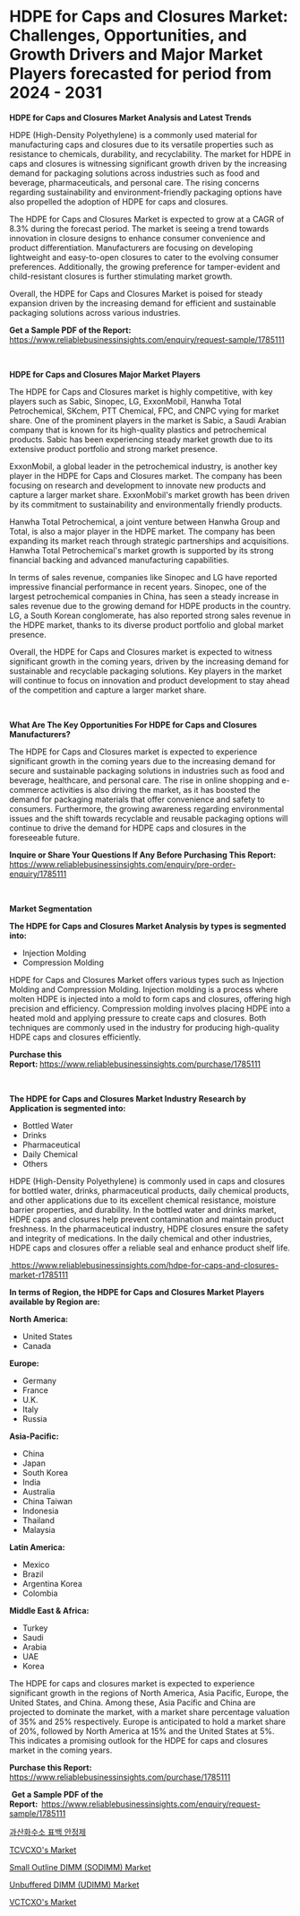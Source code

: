 <p><h1>HDPE for Caps and Closures Market: Challenges, Opportunities, and Growth Drivers and Major Market Players forecasted for period from 2024 - 2031</h1></p><p><strong>HDPE for Caps and Closures Market Analysis and Latest Trends</strong></p>
<p><p>HDPE (High-Density Polyethylene) is a commonly used material for manufacturing caps and closures due to its versatile properties such as resistance to chemicals, durability, and recyclability. The market for HDPE in caps and closures is witnessing significant growth driven by the increasing demand for packaging solutions across industries such as food and beverage, pharmaceuticals, and personal care. The rising concerns regarding sustainability and environment-friendly packaging options have also propelled the adoption of HDPE for caps and closures.</p><p>The HDPE for Caps and Closures Market is expected to grow at a CAGR of 8.3% during the forecast period. The market is seeing a trend towards innovation in closure designs to enhance consumer convenience and product differentiation. Manufacturers are focusing on developing lightweight and easy-to-open closures to cater to the evolving consumer preferences. Additionally, the growing preference for tamper-evident and child-resistant closures is further stimulating market growth.</p><p>Overall, the HDPE for Caps and Closures Market is poised for steady expansion driven by the increasing demand for efficient and sustainable packaging solutions across various industries.</p></p>
<p><strong>Get a Sample PDF of the Report:&nbsp;</strong> <a href="https://www.reliablebusinessinsights.com/enquiry/request-sample/1785111">https://www.reliablebusinessinsights.com/enquiry/request-sample/1785111</a></p>
<p>&nbsp;</p>
<p><strong>HDPE for Caps and Closures Major Market Players</strong></p>
<p><p>The HDPE for Caps and Closures market is highly competitive, with key players such as Sabic, Sinopec, LG, ExxonMobil, Hanwha Total Petrochemical, SKchem, PTT Chemical, FPC, and CNPC vying for market share. One of the prominent players in the market is Sabic, a Saudi Arabian company that is known for its high-quality plastics and petrochemical products. Sabic has been experiencing steady market growth due to its extensive product portfolio and strong market presence. </p><p>ExxonMobil, a global leader in the petrochemical industry, is another key player in the HDPE for Caps and Closures market. The company has been focusing on research and development to innovate new products and capture a larger market share. ExxonMobil's market growth has been driven by its commitment to sustainability and environmentally friendly products.</p><p>Hanwha Total Petrochemical, a joint venture between Hanwha Group and Total, is also a major player in the HDPE market. The company has been expanding its market reach through strategic partnerships and acquisitions. Hanwha Total Petrochemical's market growth is supported by its strong financial backing and advanced manufacturing capabilities.</p><p>In terms of sales revenue, companies like Sinopec and LG have reported impressive financial performance in recent years. Sinopec, one of the largest petrochemical companies in China, has seen a steady increase in sales revenue due to the growing demand for HDPE products in the country. LG, a South Korean conglomerate, has also reported strong sales revenue in the HDPE market, thanks to its diverse product portfolio and global market presence. </p><p>Overall, the HDPE for Caps and Closures market is expected to witness significant growth in the coming years, driven by the increasing demand for sustainable and recyclable packaging solutions. Key players in the market will continue to focus on innovation and product development to stay ahead of the competition and capture a larger market share.</p></p>
<p>&nbsp;</p>
<p><strong>What Are The Key Opportunities For HDPE for Caps and Closures Manufacturers?</strong></p>
<p><p>The HDPE for Caps and Closures market is expected to experience significant growth in the coming years due to the increasing demand for secure and sustainable packaging solutions in industries such as food and beverage, healthcare, and personal care. The rise in online shopping and e-commerce activities is also driving the market, as it has boosted the demand for packaging materials that offer convenience and safety to consumers. Furthermore, the growing awareness regarding environmental issues and the shift towards recyclable and reusable packaging options will continue to drive the demand for HDPE caps and closures in the foreseeable future.</p></p>
<p><strong>Inquire or Share Your Questions If Any Before Purchasing This Report:</strong> <a href="https://www.reliablebusinessinsights.com/enquiry/pre-order-enquiry/1785111">https://www.reliablebusinessinsights.com/enquiry/pre-order-enquiry/1785111</a></p>
<p>&nbsp;</p>
<p><strong>Market Segmentation</strong></p>
<p><strong>The HDPE for Caps and Closures Market Analysis by types is segmented into:</strong></p>
<p><ul><li>Injection Molding</li><li>Compression Molding</li></ul></p>
<p><p>HDPE for Caps and Closures Market offers various types such as Injection Molding and Compression Molding. Injection molding is a process where molten HDPE is injected into a mold to form caps and closures, offering high precision and efficiency. Compression molding involves placing HDPE into a heated mold and applying pressure to create caps and closures. Both techniques are commonly used in the industry for producing high-quality HDPE caps and closures efficiently.</p></p>
<p><strong>Purchase this Report:&nbsp;</strong><a href="https://www.reliablebusinessinsights.com/purchase/1785111">https://www.reliablebusinessinsights.com/purchase/1785111</a></p>
<p>&nbsp;</p>
<p><strong>The HDPE for Caps and Closures Market Industry Research by Application is segmented into:</strong></p>
<p><ul><li>Bottled Water</li><li>Drinks</li><li>Pharmaceutical</li><li>Daily Chemical</li><li>Others</li></ul></p>
<p><p>HDPE (High-Density Polyethylene) is commonly used in caps and closures for bottled water, drinks, pharmaceutical products, daily chemical products, and other applications due to its excellent chemical resistance, moisture barrier properties, and durability. In the bottled water and drinks market, HDPE caps and closures help prevent contamination and maintain product freshness. In the pharmaceutical industry, HDPE closures ensure the safety and integrity of medications. In the daily chemical and other industries, HDPE caps and closures offer a reliable seal and enhance product shelf life.</p></p>
<p><a href="https://www.reliablebusinessinsights.com/hdpe-for-caps-and-closures-market-r1785111">&nbsp;https://www.reliablebusinessinsights.com/hdpe-for-caps-and-closures-market-r1785111</a></p>
<p><strong>In terms of Region, the HDPE for Caps and Closures Market Players available by Region are:</strong></p>
<p>
    <p> <strong> North America: </strong>
        <ul>
            <li>United States</li>
            <li>Canada</li>
        </ul>
        </p> 
    <p> <strong> Europe: </strong>
        <ul>
            <li>Germany</li>
            <li>France</li>
            <li>U.K.</li>
            <li>Italy</li>
            <li>Russia</li>
        </ul>
        </p> 
    <p> <strong> Asia-Pacific: </strong>
        <ul>
            <li>China</li>
            <li>Japan</li>
            <li>South Korea</li>
            <li>India</li>
            <li>Australia</li>
            <li>China Taiwan</li>
            <li>Indonesia</li>
            <li>Thailand</li>
            <li>Malaysia</li>
        </ul>
        </p> 
    <p> <strong> Latin America: </strong>
        <ul>
            <li>Mexico</li>
            <li>Brazil</li>
            <li>Argentina Korea</li>
            <li>Colombia</li>
        </ul>
        </p> 
    <p> <strong> Middle East & Africa: </strong>
        <ul>
            <li>Turkey</li>
            <li>Saudi</li>
            <li>Arabia</li>
            <li>UAE</li>
            <li>Korea</li>
        </ul>
    </p>
    </p>
<p><p>The HDPE for caps and closures market is expected to experience significant growth in the regions of North America, Asia Pacific, Europe, the United States, and China. Among these, Asia Pacific and China are projected to dominate the market, with a market share percentage valuation of 35% and 25% respectively. Europe is anticipated to hold a market share of 20%, followed by North America at 15% and the United States at 5%. This indicates a promising outlook for the HDPE for caps and closures market in the coming years.</p></p>
<p><strong>Purchase this Report: </strong><a href="https://www.reliablebusinessinsights.com/purchase/1785111">https://www.reliablebusinessinsights.com/purchase/1785111</a></p>
<p>&nbsp;<strong>Get a Sample PDF of the Report:&nbsp;&nbsp;</strong><a href="https://www.reliablebusinessinsights.com/enquiry/request-sample/1785111">https://www.reliablebusinessinsights.com/enquiry/request-sample/1785111</a></p>
<p><strong></strong></p>
<p><p><a href="https://github.com/rick7624/Market-Research-Report-List-1/blob/main/380390198347.md">과산화수소 표백 안정제</a></p><p><a href="https://issuu.com/reportprime-2/docs/tcvcxos-market-size-2030.pptx">TCVCXO's Market</a></p><p><a href="https://github.com/nancykennedykellievqfqt2/Market-Research-Report-List-2/blob/main/small-outline-dimm-sodimm-market.md">Small Outline DIMM (SODIMM) Market</a></p><p><a href="https://github.com/seekum/Market-Research-Report-List-3/blob/main/unbuffered-dimm-udimm-market.md">Unbuffered DIMM (UDIMM) Market</a></p><p><a href="https://issuu.com/reportprime-2/docs/vctcxos-market-size-2030.pptx">VCTCXO's Market</a></p></p>